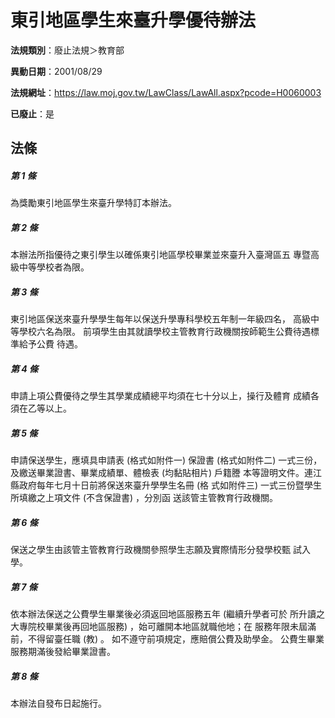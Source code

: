 # 東引地區學生來臺升學優待辦法

**法規類別**：廢止法規＞教育部

**異動日期**：2001/08/29  

**法規網址**：https://law.moj.gov.tw/LawClass/LawAll.aspx?pcode=H0060003

**已廢止**：是



## 法條
##### 第 1 條
為獎勵東引地區學生來臺升學特訂本辦法。

##### 第 2 條
本辦法所指優待之東引學生以確係東引地區學校畢業並來臺升入臺灣區五
專暨高級中等學校者為限。

##### 第 3 條
東引地區保送來臺升學學生每年以保送升學專科學校五年制一年級四名，
高級中等學校六名為限。
前項學生由其就讀學校主管教育行政機關按師範生公費待遇標準給予公費
待遇。

##### 第 4 條
申請上項公費優待之學生其學業成績總平均須在七十分以上，操行及體育
成績各須在乙等以上。

##### 第 5 條
申請保送學生，應填具申請表 (格式如附件一) 保證書 (格式如附件二)
一式三份，及繳送畢業證書、畢業成績單、體檢表 (均黏貼相片) 戶籍謄
本等證明文件。連江縣政府每年七月十日前將保送來臺升學學生名冊 (格
式如附件三) 一式三份暨學生所填繳之上項文件 (不含保證書) ，分別函
送該管主管教育行政機關。

##### 第 6 條
保送之學生由該管主管教育行政機關參照學生志願及實際情形分發學校甄
試入學。

##### 第 7 條
依本辦法保送之公費學生畢業後必須返回地區服務五年 (繼續升學者可於
所升讀之大專院校畢業後再回地區服務) ，始可離開本地區就職他地；在
服務年限未屆滿前，不得留臺任職 (教) 。
如不遵守前項規定，應賠償公費及助學金。
公費生畢業服務期滿後發給畢業證書。

##### 第 8 條
本辦法自發布日起施行。


